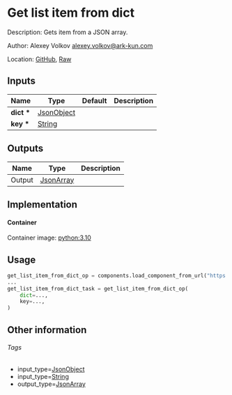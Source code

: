 <!-- BEGIN_GENERATED_CONTENT -->
# Get list item from dict

Description: Gets item from a JSON array.

Author: Alexey Volkov <alexey.volkov@ark-kun.com>

Location: [GitHub](https://github.com/Ark-kun/pipeline_components/blob/master/components/json/Dict/Get/List/component.yaml), [Raw](https://raw.githubusercontent.com/Ark-kun/pipeline_components/master/components/json/Dict/Get/List/component.yaml)

## Inputs

|Name|Type|Default|Description|
|-|-|-|-|
|**dict** **\***|[JsonObject]|||
|**key** **\***|[String]|||

## Outputs

|Name|Type|Description|
|-|-|-|
|Output|[JsonArray]||

## Implementation

#### Container

Container image: [python:3.10](https://hub.docker.com/r/_/python)

## Usage

```python
get_list_item_from_dict_op = components.load_component_from_url("https://raw.githubusercontent.com/Ark-kun/pipeline_components/master/components/json/Dict/Get/List/component.yaml")
...
get_list_item_from_dict_task = get_list_item_from_dict_op(
    dict=...,
    key=...,
)
```

## Other information

###### Tags

* input_type=[JsonObject]
* input_type=[String]
* output_type=[JsonArray]

[JsonArray]: https://github.com/Ark-kun/pipeline_components/tree/master/types/JsonArray
[JsonObject]: https://github.com/Ark-kun/pipeline_components/tree/master/types/JsonObject
[String]: https://github.com/Ark-kun/pipeline_components/tree/master/types/String
<!-- END_GENERATED_CONTENT -->
